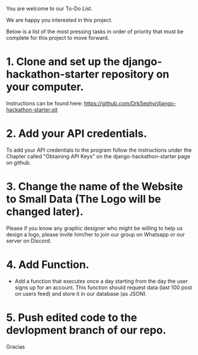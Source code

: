 You are welcome to our To-Do List.

We are happy you interested in this project. 

Below is a list of the most pressing tasks in order of priority that must be complete for this project to move forward. 

# 1. Clone and set up the django-hackathon-starter repository on your computer.

Instructions can be found here: https://github.com/DrkSephy/django-hackathon-starter.git

# 2. Add your API credentials.

To add your API credentials to the program follow the instructions under the Chapter called "Obtaining API Keys" on the django-hackathon-starter page on github.

# 3. Change the name of the Website to Small Data (The Logo will be changed later).

Please if you know any graphic designer who might be willing to help us design a logo, please invite him/her to join our group on Whatsapp or our server on Discord.

# 4. Add Function.

- Add a function that executes once a day starting from the day the user signs up for an account. This function should request data (last 100 post on users feed) and store it in our database (as JSON).

# 5. Push edited code to the devlopment branch of our repo.

Gracias


